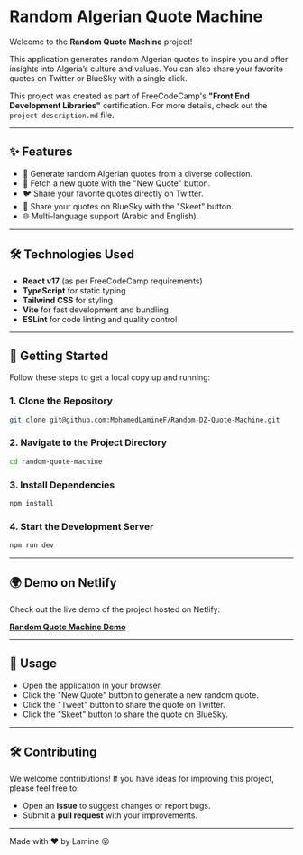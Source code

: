 # Random Algerian Quote Machine

Welcome to the **Random Quote Machine** project!

This application generates random Algerian quotes to inspire you and offer insights into Algeria’s culture and values. You can also share your favorite quotes on Twitter or BlueSky with a single click.

This project was created as part of FreeCodeCamp's **"Front End Development Libraries"** certification. For more details, check out the `project-description.md` file.

---

## ✨ Features

- 🎲 Generate random Algerian quotes from a diverse collection.
- 🔄 Fetch a new quote with the "New Quote" button.
- 🐦 Share your favorite quotes directly on Twitter.
- 💙 Share your quotes on BlueSky with the "Skeet" button.
- 🌐 Multi-language support (Arabic and English).

---

## 🛠️ Technologies Used

- **React v17** (as per FreeCodeCamp requirements)
- **TypeScript** for static typing
- **Tailwind CSS** for styling
- **Vite** for fast development and bundling
- **ESLint** for code linting and quality control

---

## 🚀 Getting Started

Follow these steps to get a local copy up and running:

### 1. Clone the Repository

```bash
git clone git@github.com:MohamedLamineF/Random-DZ-Quote-Machine.git
```

### 2. Navigate to the Project Directory

```bash
cd random-quote-machine
```

### 3. Install Dependencies

```bash
npm install
```

### 4. Start the Development Server

```bash
npm run dev
```

---

## 🌍 Demo on Netlify

Check out the live demo of the project hosted on Netlify:

[**Random Quote Machine Demo**](https://dz-quotes.netlify.app/)

---

## 🎨 Usage

- Open the application in your browser.
- Click the "New Quote" button to generate a new random quote.
- Click the "Tweet" button to share the quote on Twitter.
- Click the "Skeet" button to share the quote on BlueSky.

---

## 🛠️ Contributing

We welcome contributions! If you have ideas for improving this project, please feel free to:

- Open an **issue** to suggest changes or report bugs.
- Submit a **pull request** with your improvements.

---

Made with ❤️ by Lamine 😛
